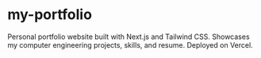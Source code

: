 # my-portfolio
Personal portfolio website built with Next.js and Tailwind CSS. Showcases my computer engineering projects, skills, and resume. Deployed on Vercel.
